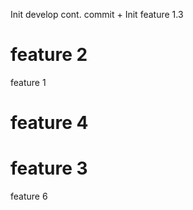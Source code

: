 Init develop cont. commit + Init feature 1.3

feature 2
=======
feature 1


feature 4
=======
feature 3
=======
feature 6
